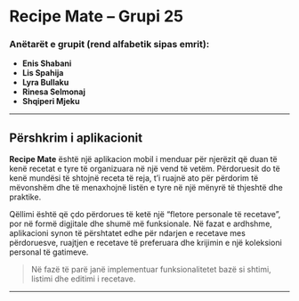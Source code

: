 # Recipe Mate – Grupi 25

###  Anëtarët e grupit (rend alfabetik sipas emrit):
- **Enis Shabani**
- **Lis Spahija**
- **Lyra Bullaku**
- **Rinesa Selmonaj**
- **Shqiperi Mjeku**

---

## Përshkrim i aplikacionit

**Recipe Mate** është një aplikacion mobil i menduar për njerëzit që duan të kenë recetat e tyre të organizuara në një vend të vetëm. Përdoruesit do të kenë mundësi të shtojnë receta të reja, t’i ruajnë ato për përdorim të mëvonshëm dhe të menaxhojnë listën e tyre në një mënyrë të thjeshtë dhe praktike.

Qëllimi është që çdo përdorues të ketë një “fletore personale të recetave”, por në formë digjitale dhe shumë më funksionale. Në fazat e ardhshme, aplikacioni synon të përshtatet edhe për ndarjen e recetave mes përdoruesve, ruajtjen e recetave të preferuara dhe krijimin e një koleksioni personal të gatimeve.

> Në fazë të parë janë implementuar funksionalitetet bazë si shtimi, listimi dhe editimi i recetave.

---
